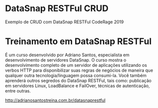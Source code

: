 # DataSnap RESTFul CRUD
Exemplo de CRUD com DataSnap RESTFul CodeRage 2019

# Treinamento em DataSnap RESTFul</br>
É um curso desenvolvido por Adriano Santos, especialista em desenvolvimento de servidores DataSnap. O curso mostra o desenvolvimento completo de um servidor de aplicações utilizando os verbos HTTP para disponibilizar suas regras de negócios de maneira que qualquer outra tecnologia/linguagem possa consumi-la.
Você também aprenderá outros segredos do DataSnap RESTFul, tais como: publicação em servidores Linux, LoadBalance e FailOver, técnicas de autenticação, entre outras.
 

http://adrianosantostreina.com.br/datasnaprestful

